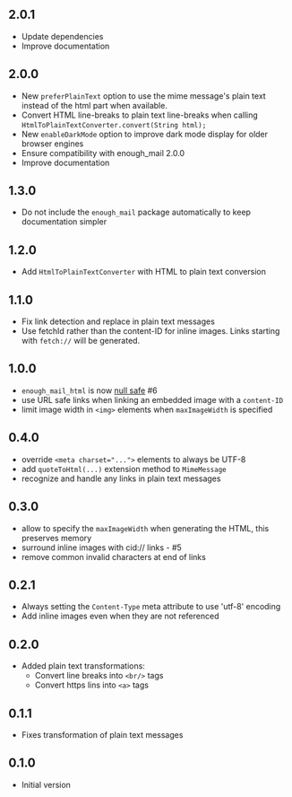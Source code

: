 ## 2.0.1
- Update dependencies
- Improve documentation

## 2.0.0
- New `preferPlainText` option to use the mime message's plain text instead of the html part when available.
- Convert HTML line-breaks to plain text line-breaks when calling `HtmlToPlainTextConverter.convert(String html);` 
- New `enableDarkMode` option to improve dark mode display for older browser engines
- Ensure compatibility with enough_mail 2.0.0
- Improve documentation


## 1.3.0
- Do not include the `enough_mail` package automatically to keep documentation simpler

## 1.2.0
- Add `HtmlToPlainTextConverter` with HTML to plain text conversion

## 1.1.0
- Fix link detection and replace in plain text messages
- Use fetchId rather than the content-ID for inline images. Links starting with `fetch://` will be generated.

## 1.0.0
- `enough_mail_html` is now [null safe](https://dart.dev/null-safety/tour) #6
- use URL safe links when linking an embedded image with a `content-ID`
- limit image width in `<img>` elements when `maxImageWidth` is specified


## 0.4.0
- override `<meta charset="...">` elements to always be UTF-8
- add `quoteToHtml(...)` extension method to `MimeMessage`
- recognize and handle any links in plain text messages

## 0.3.0
- allow to specify the `maxImageWidth` when generating the HTML, this preserves memory
- surround inline images with cid:// links - #5
- remove common invalid characters at end of links

## 0.2.1
- Always setting the `Content-Type` meta attribute to use 'utf-8' encoding
- Add inline images even when they are not referenced

## 0.2.0

- Added plain text transformations:
  - Convert line breaks into `<br/>` tags
  - Convert https lins into `<a>` tags

## 0.1.1

- Fixes transformation of plain text messages

## 0.1.0

- Initial version
